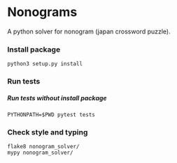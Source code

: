 # Nonograms

A python solver for nonogram (japan crossword puzzle).

### Install package

```shell script
python3 setup.py install
``` 

### Run tests

##### Run tests without install package

```shell script
PYTHONPATH=$PWD pytest tests
```


### Check style and typing

```shell script
flake8 nonogram_solver/
mypy nonogram_solver/
```
